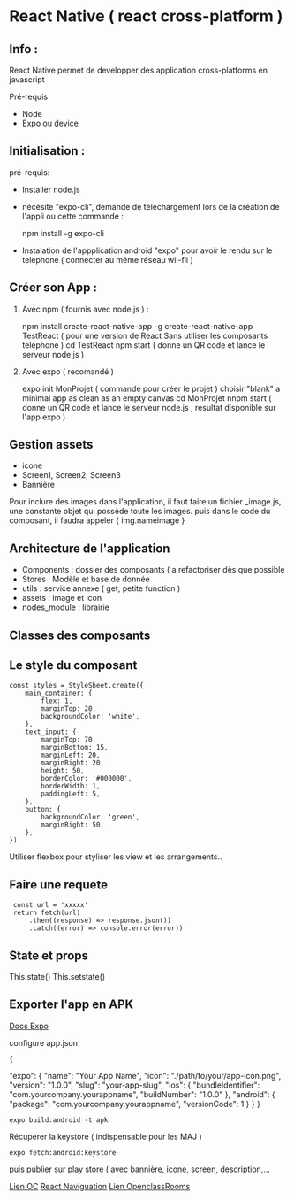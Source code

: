 React Native ( react cross-platform )
===================

Info :
-------------------
React Native permet de developper des application cross-platforms en javascript

Pré-requis
- Node
- Expo ou device


Initialisation :
-------------------

pré-requis:

- Installer node.js
- nécésite "expo-cli", demande de téléchargement lors de la création de l'appli ou cette commande :

    npm install -g expo-cli

- Instalation de l'appplication android "expo" pour avoir le rendu sur le telephone ( connecter au méme réseau wii-fii )

Créer son App :
-------------------

1. Avec npm ( fournis avec node.js ) :


    npm install create-react-native-app -g
    create-react-native-app TestReact ( pour une version de React Sans utiliser les composants telephone )
    cd TestReact
    npm start ( donne un QR code et lance le serveur node.js )

2. Avec expo ( recomandé )

    expo init MonProjet ( commande pour créer le projet )
    choisir "blank" a minimal app as clean as an empty canvas
    cd MonProjet
    nnpm start ( donne un QR code et lance le serveur node.js , resultat disponible sur l'app expo )



Gestion assets
-------------------

- icone
- Screen1, Screen2, Screen3
- Bannière


Pour inclure des images dans l'application, il faut faire un fichier _image.js, une constante objet qui possède toute les images. puis dans le code du composant, il faudra appeler { img.nameimage }

Architecture de l'application
-------------------
- Components : dossier des composants ( a refactoriser dès que possible
- Stores : Modèle et base de donnée
- utils : service annexe ( get, petite function )
- assets : image et icon
- nodes_module : librairie

Classes des composants
-------------------



Le style du composant
-------------------


    const styles = StyleSheet.create({
        main_container: {
            flex: 1,
            marginTop: 20,
            backgroundColor: 'white',
        },
        text_input: {
            marginTop: 70,
            marginBottom: 15,
            marginLeft: 20,
            marginRight: 20,
            height: 50,
            borderColor: '#000000',
            borderWidth: 1,
            paddingLeft: 5,
        },
        button: {
            backgroundColor: 'green',
            marginRight: 50,
        },
    })

Utiliser flexbox pour styliser les view et les arrangements..


Faire une requete
----------------------


     const url = 'xxxxx'
     return fetch(url)
         .then((response) => response.json())
         .catch((error) => console.error(error))



State et props
--------------------

This.state()
This.setstate()

Exporter l'app en APK
-------------------

[Docs Expo](https://docs.expo.io/distribution/building-standalone-apps/)

configure app.json


    {
   "expo": {
    "name": "Your App Name",
    "icon": "./path/to/your/app-icon.png",
    "version": "1.0.0",
    "slug": "your-app-slug",
    "ios": {
      "bundleIdentifier": "com.yourcompany.yourappname",
      "buildNumber": "1.0.0"
    },
    "android": {
      "package": "com.yourcompany.yourappname",
      "versionCode": 1
    }
   }
 }




    expo build:android -t apk

Récuperer la keystore ( indispensable pour les MAJ )



    expo fetch:android:keystore


puis publier sur play store ( avec bannière, icone, screen, description,...



[Lien OC](https://openclassrooms.com/fr/courses/4902061-developpez-une-application-mobile-react-native/4959626-preparez-votre-application-pour-les-stores-apple-et-google/)
[React Naviguation](https://reactnavigation.org/docs/getting-started/)
[Lien OpenclassRooms](https://openclassrooms.com/fr/courses/4902061-developpez-une-application-mobile-react-native/4959616-formalisez-votre-application-pour-utiliser-les-composants-du-device/)
